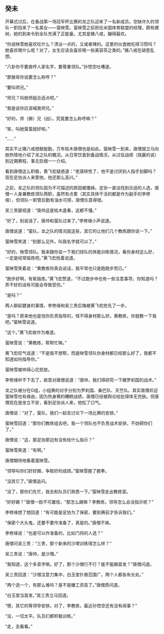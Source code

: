 ## 癸未

开幕式过后，在备战第一场冠军杯比赛的龙之队迎来了一名新成员。空缺许久的领队一职招来了一名美女——萤映雪。萤映雪之前担任米国体育联盟的经理，颇有建树，她的到来令到全队充满了正能量。尤其是猪八戒，蹦得最欢。

“你说映雪她喜欢吃什么？清淡一点的，又或者辣的。这里的伙食她吃得习惯吗？她喜欢喝什么呢？对了，女生应该会喜欢喝一些美容茶之类的。”猪八戒在胡思乱想。

“八卦你不要直呼人家名字，要尊重领队。”孙悟空吐嘈道。

“那猴哥你说要怎么称呼？”

“要叫师兄。”

“师兄？叫她师姐合适点吧。”

“我是说你应该喊我师兄。”

“好的，师（狮）兄（凶）。究竟要怎么称呼嘛？”

“笨，叫她萤萤就好啦。”

“……”

其实不止猪八戒想献殷勤，万年枯木唐僧也是如此。萤映雪一到来，唐僧就立马向她热情地介绍了龙之队的概况。从日常饮食到备战情况，从过往战绩（挑赢的说）到近期赛程，事无巨细一一介绍。

看到唐僧这么积极，黄飞宏疑惑道：“老唐转性了，他不是讨厌别人指手划脚吗？现在足协派人来管他，他还那么高兴。”

之前，龙之队的领队因为不可描述的原因被撸掉。足协一直没找到合适的人选，唐僧一人身兼教练领队两职，虽然有点累（其实具体干活的都是作为副手的李修缘），但领队一职管后勤有油水可捞，唐僧乐意得很。

吴三贵鄙视道：“唐帅这是枯木逢春，这都不懂。”

“好了，别说话了，唐帅和萤队过来了。”李修缘小声说道。

唐僧说道：“萤队，龙之队的情况就这些，其它的让他们几个教练跟你说一下。”

萤映雪笑道：“别那么见外，叫我名字就可以了。”

“好的，映雪领队。我来跟你说一下我们球队的体能训练情况，看你身材这么好，一定是经常锻炼吧。”黄飞宏抢着说道。

萤映雪笑着说：“黄教练你真会说话，我平常也只是跑跑步而已。”

“跑步好啊，有氧锻炼。”黄飞宏赞道，“不过跑步中也有一些注意事项，你知道吗？弄不好的话有可能会导致受伤。”

“是吗？”

两人聊起健身的事情，李修缘和吴三贵后悔被黄飞宏抢先了一步。

“是吗？原来他也是找你负责指导的，怪不得身材那么好。黄教练，你就教一下我吧。”萤映雪说道。

“这个。”黄飞宏故作为难道。

萤映雪说：“黄教练，帮帮忙嘛。”

黄飞宏叹气说道：“不是我不想帮，而是映雪领队你身材都已经那么好了，我都不知道如何指导你。”

萤映雪被哄得心花怒放。

李修缘听不下去了，故意对唐僧说道：“唐帅，我们得研究一下踢罗刹国的战术。”

龙之队被分在G组，小组赛的对手分别为罗刹国、桑巴队、天竺队。其实唐僧欢迎萤映雪也有缘由，因为热身赛的糟糕战绩，唐僧已经被舆论给批得体无完肤。但唐僧现在是坐立不安，看到足协派人来，他松了口气。

唐僧说：“对了，萤队，我们一起去讨论下一场比赛的安排。”

萤映雪回道：“那你们教练组去吧，我一个领队也不负责战术安排，不妨碍你们了。”

唐僧说：“这，那足协那边有没有给什么指示？”

萤映雪笑道：“有啊。”

唐僧期待地看着萤映雪。

“领导叫你们好好踢，争取好的成绩。”萤映雪握了握拳。

“没其它了。”唐僧追问。

“没了，那你们先忙，我去和队员们熟悉一下。”萤映雪走出教练室。

“好好踢？”唐僧一脸不可置信，“那怎么踢嘛？李教练，领导怎么会没指示呢？”

李修缘想了想回道：“有可能是足协为了保密，要到赛前才告诉我们。”

“保密个大头鬼，还要不要作准备了，真是的。”唐僧不爽。

李修缘说：“也是可以作准备的，比如门将的人选？”

唐僧问吴三贵：“三贵，那个新来的沙增训练得怎么样？”

吴三贵说：“唐帅，是沙僧。”

“我知道，这个多音字嘛。好了，那个沙僧行不行？能不能踢首发？”唐僧问道。

吴三贵回道：“沙僧注意力集中，白玉堂扑救范围广。两个人都各有长处。”

“两个选一个，有那么难吗？是不是嫌工资高了。”唐僧质问道。

“白玉堂当首发。”吴三贵立马回道。

“嗯，其它的等领导安排。对了，李教练，最近孙悟空还有没有闹事？”

“没，一切太平。队员们都积极训练。”

“走，去看看。”
